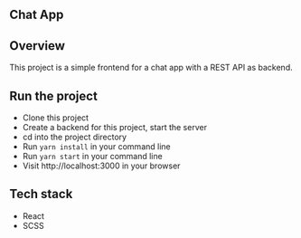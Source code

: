 ## Chat App

## Overview
This project is a simple frontend for a chat app with a REST API as backend.

## Run the project
- Clone this project
- Create a backend for this project, start the server
- cd into the project directory
- Run `yarn install` in your command line
- Run `yarn start` in your command line
- Visit http://localhost:3000 in your browser

## Tech stack
- React
- SCSS
